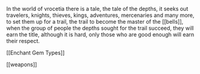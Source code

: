 In the world of vrocetia there is a tale, the tale of the depths, it seeks out travelers, knights, thieves, kings, adventures, mercenaries and many more, to set them up for a trail, the trail to become the master of the [[bells]], when the group of people the depths sought for the trail succeed, they will earn the title, although it is hard, only those who are good enough will earn their  respect.





[[Enchant Gem Types]]





[[weapons]]
